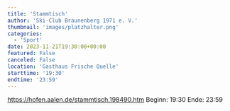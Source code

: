 ```yaml
---
title: 'Stammtisch'
author: 'Ski-Club Braunenberg 1971 e. V.'
thumbnail: 'images/platzhalter.png'
categories:
  - 'Sport'
date: 2023-11-21T19:30:00+00:00
featured: False
canceled: False
location: 'Gasthaus Frische Quelle'
starttime: '19:30'
endtime: '23:59'
---
```

https://hofen.aalen.de/stammtisch.198490.htm
Beginn: 19:30
 Ende: 23:59